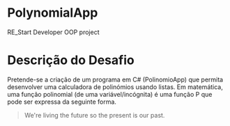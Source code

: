 # PolynomialApp
RE_Start Developer OOP project

# Descrição do Desafio
Pretende-se a criação de um programa em C# (PolinomioApp) que permita desenvolver uma calculadora de polinómios usando listas.
Em matemática, uma função polinomial (de uma variável/incógnita) é uma função P que pode ser expressa da seguinte forma.

<!-- # h1 -->
<!-- ## h2 -->
<!-- ### h3 -->
<!-- #### h4 -->
<!-- ##### h5 -->
<!-- ###### h6 -->

<!-- *italic* || _italic_ -->
<!-- **bold** || __bold__ -->

<!-- * ul -->
<!-- 1. ol -->

<!-- ![GitHub Logo](/images/logo.png) -->
<!-- Format: ![Alt Text](url) -->

<!-- http://github.com - automatic! -->
<!-- [GitHub](http://github.com) -->

<!-- Quote -->
> We're living the future so
> the present is our past.

<!-- Code -->
<!-- `<addr>` element here instead. -->